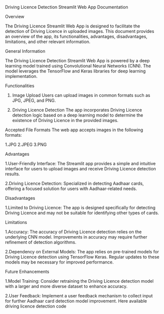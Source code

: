 Driving Licence Detection Streamlit Web App Documentation

Overview

The Driving Licence Streamlit Web App is designed to facilitate the detection of Driving Licence in uploaded images. This document provides an overview of the app, its functionalities, advantages, disadvantages, limitations, and other relevant information.

General Information

The Driving Licence Detection Streamlit Web App is powered by a deep learning model trained using Convolutional Neural Networks (CNN). The model leverages the TensorFlow and Keras libraries for deep learning implementation.

Functionalities
1. Image Upload
Users can upload images in common formats such as JPG, JPEG, and PNG.

2. Driving Licence Detection
The app incorporates Driving Licence detection logic based on a deep learning model to determine the existence of Driving Licence in the provided images.

Accepted File Formats
The web app accepts images in the following formats:

1.JPG
2.JPEG
3.PNG

Advantages

1.User-Friendly Interface:
The Streamlit app provides a simple and intuitive interface for users to upload images and receive Driving Licence detection results.

2.Driving Licence Detection:
Specialized in detecting Aadhaar cards, offering a focused solution for users with Aadhaar-related needs.

Disadvantages

1.Limited to Driving Licence:
The app is designed specifically for detecting Driving Licence and may not be suitable for identifying other types of cards.

Limitations

1.Accuracy:
The accuracy of Driving Licence detection relies on the underlying CNN model. Improvements in accuracy may require further refinement of detection algorithms.

2.Dependency on External Models:
The app relies on pre-trained models for Driving Licence detection using TensorFlow Keras. Regular updates to these models may be necessary for improved performance.

Future Enhancements

1.Model Training:
Consider retraining the Driving Licence detection model with a larger and more diverse dataset to enhance accuracy.

2.User Feedback:
Implement a user feedback mechanism to collect input for further Aadhaar card detection model improvement.
Here available driving licence detection code 
